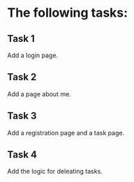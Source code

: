 # The following tasks:
## Task 1
Add a login page.
## Task 2
Add a page about me.
## Task 3
Add a registration page and a task page.
## Task 4
Add the logic for deleating tasks.

